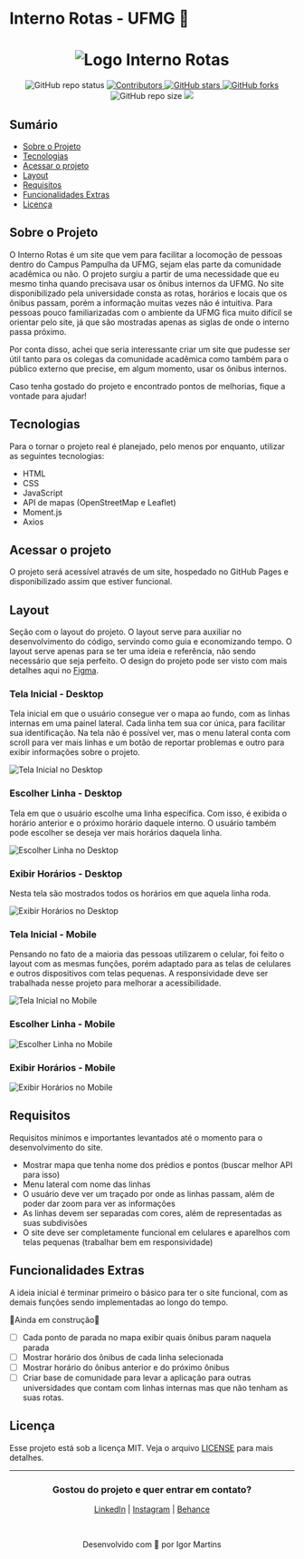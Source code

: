 # Interno Rotas - UFMG 🚌

<h1 align="center">
  <img alt="Logo Interno Rotas" title="Interno Rotas" src="./github/logo_Capa.png"/>
</h1>

<p align="center">
  <img alt="GitHub repo status" src="https://img.shields.io/badge/status-In%20Development-brightgreen">
  <a href="https://github.com/internorotas/internorotas/graphs/contributors">
    <img src="https://img.shields.io/github/contributors/internorotas/internorotas" alt="Contributors">
  </a>  
  <a href="https://github.com/internorotas/internorotas/stargazers">
    <img alt="GitHub stars" src="https://img.shields.io/github/stars/internorotas/internorotas">
  </a>
  <a href="https://github.com/internorotas/internorotas/network">
    <img alt="GitHub forks" src="https://img.shields.io/github/forks/internorotas/internorotas">
  </a>
  <img alt="GitHub repo size" src="https://img.shields.io/github/repo-size/internorotas/internorotas">
  <a href="https://github.com/internorotas/     internorotas/blob/main/LICENSE">
    <img src="https://img.shields.io/github/license/internorotas/internorotas" >
  </a>
</p>

## Sumário

- <a href="#sobre-o-projeto">Sobre o Projeto</a>
- <a href="#tecnologias">Tecnologias</a>
- <a href="#acessar-o-projeto">Acessar o projeto</a>
- <a href="#layout">Layout</a>
- <a href="#requisitos">Requisitos</a>
- <a href="#funcionalidades-extras">Funcionalidades Extras</a>
- <a href="#licença">Licença</a>

## Sobre o Projeto

O Interno Rotas é um site que vem para facilitar a locomoção de pessoas dentro do Campus Pampulha da UFMG, sejam elas parte da comunidade acadêmica ou não. O projeto surgiu a partir de uma necessidade que eu mesmo tinha quando precisava usar os ônibus internos da UFMG. No site disponibilizado pela universidade consta as rotas, horários e locais que os ônibus passam, porém a informação muitas vezes não é intuitiva. Para pessoas pouco familiarizadas com o ambiente da UFMG fica muito difícil se orientar pelo site, já que são mostradas apenas as siglas de onde o interno passa próximo.

Por conta disso, achei que seria interessante criar um site que pudesse ser útil tanto para os colegas da comunidade acadêmica como também para o público externo que precise, em algum momento, usar os ônibus internos.

Caso tenha gostado do projeto e encontrado pontos de melhorias, fique a vontade para ajudar!

## Tecnologias

Para o tornar o projeto real é planejado, pelo menos por enquanto, utilizar as seguintes tecnologias:

- HTML
- CSS
- JavaScript
- API de mapas (OpenStreetMap e Leaflet)
- Moment.js
- Axios

## Acessar o projeto

O projeto será acessível através de um site, hospedado no GitHub Pages e disponibilizado assim que estiver funcional.

## Layout

Seção com o layout do projeto. O layout serve para auxiliar no desenvolvimento do código, servindo como guia e economizando tempo. O layout serve apenas para se ter uma ideia e referência, não sendo necessário que seja perfeito. O design do projeto pode ser visto com mais detalhes aqui no [Figma](https://www.figma.com/file/eTM6soQcsMP2vZr4d2zGus/Interno-Rotas?node-id=0%3A1&t=np3vESaYKP8h6Bn1-1).

### Tela Inicial - Desktop

Tela inicial em que o usuário consegue ver o mapa ao fundo, com as linhas internas em uma painel lateral. Cada linha tem sua cor única, para facilitar sua identificação. Na tela não é possível ver, mas o menu lateral conta com scroll para ver mais linhas e um botão de reportar problemas e outro para exibir informações sobre o projeto.

![Tela Inicial no Desktop](/github/Desktop%20-%20Inicial.png)

### Escolher Linha - Desktop

Tela em que o usuário escolhe uma linha específica. Com isso, é exibida o horário anterior e o próximo horário daquele interno. O usuário também pode escolher se deseja ver mais horários daquela linha.

![Escolher Linha no Desktop](/github/Desktop%20-%20Escolher%20Linha.png)

### Exibir Horários - Desktop

Nesta tela são mostrados todos os horários em que aquela linha roda.

![Exibir Horários no Desktop](/github/Desktop%20-%20Exibir%20Hor%C3%A1rios.png)

### Tela Inicial - Mobile

Pensando no fato de a maioria das pessoas utilizarem o celular, foi feito o layout com as mesmas funções, porém adaptado para as telas de celulares e outros dispositivos com telas pequenas. A responsividade deve ser trabalhada nesse projeto para melhorar a acessibilidade.

![Tela Inicial no Mobile](/github/Mobile%20-%20Inicial.png)

### Escolher Linha - Mobile

![Escolher Linha no Mobile](/github/Mobile%20-%20Escolher%20Linha.png)

### Exibir Horários - Mobile

![Exibir Horários no Mobile](/github/Mobile%20-%20Exibir%20Hor%C3%A1rios.png)

## Requisitos

Requisitos mínimos e importantes levantados até o momento para o desenvolvimento do site.

- Mostrar mapa que tenha nome dos prédios e pontos (buscar melhor API para isso)
- Menu lateral com nome das linhas
- O usuário deve ver um traçado por onde as linhas passam, além de poder dar zoom para ver as informações
- As linhas devem ser separadas com cores, além de representadas as suas subdivisões
- O site deve ser completamente funcional em celulares e aparelhos com telas pequenas (trabalhar bem em responsividade)

## Funcionalidades Extras

A ideia inicial é terminar primeiro o básico para ter o site funcional, com as demais funções sendo implementadas ao longo do tempo.

🚧Ainda em construção🚧

- [ ] Cada ponto de parada no mapa exibir quais ônibus param naquela parada
- [ ] Mostrar horário dos ônibus de cada linha selecionada
- [ ] Mostrar horário do ônibus anterior e do próximo ônibus
- [ ] Criar base de comunidade para levar a aplicação para outras universidades que contam com linhas internas mas que não tenham as suas rotas.

## Licença

Esse projeto está sob a licença MIT. Veja o arquivo [LICENSE](LICENSE.md) para mais detalhes.

<hr>

<h3 align="center" >Gostou do projeto e quer entrar em contato?</h3>
<p align="center">
    <a href="https://www.linkedin.com/in/igormartins44/">LinkedIn</a> |
    <a href="https://www.instagram.com/titan.css">Instagram</a> |
    <a href="https://www.behance.net/titanstudio44">Behance</a>
</p>

<br />
<p align="center">
    Desenvolvido com 💙 por Igor Martins
</p>
